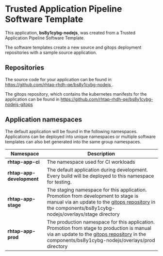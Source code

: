 # Trusted Application Pipeline Software Template

This application, **bs8y1cybg-nodejs**, was created from a Trusted Application Pipeline Software Template.

The software templates create a new source and gitops deployment repositories with a sample source application. 

## Repositories

The source code for your application can be found in [https://github.com/rhtap-rhdh-qe/bs8y1cybg-nodejs ](https://github.com/rhtap-rhdh-qe/bs8y1cybg-nodejs ).
 
The gitops repository, which contains the kubernetes manifests for the application can be found in 
[https://github.com/rhtap-rhdh-qe/bs8y1cybg-nodejs-gitops ](https://github.com/rhtap-rhdh-qe/bs8y1cybg-nodejs-gitops ) 

## Application namespaces 

The default application will be found in the following namespaces. Applications can be deployed into unique namespaces or multiple software templates can also bet generated into the same group namespaces.  

|  Namespace   |  Description   |  
| -------- | -------- |
| **rhtap-app-ci** | The namespace used for CI workloads |
| **rhtap-app-development** | The default application during development. Every build will be deployed to this namespace for testing. |
| **rhtap-app-stage** | The staging namespace for this application. Promotion from development to stage is manual via an update to the [gitops repository](https://github.com/rhtap-rhdh-qe/bs8y1cybg-nodejs-gitops ) in the components/bs8y1cybg-nodejs/overlays/stage directory |
| **rhtap-app-prod** | The production namespace for this application. Promotion from stage to production is manual via an update to the [gitops repository](https://github.com/rhtap-rhdh-qe/bs8y1cybg-nodejs-gitops ) in the components/bs8y1cybg-nodejs/overlays/prod directory |